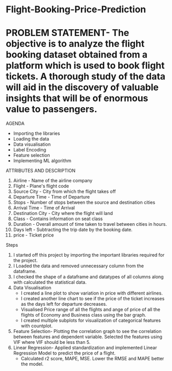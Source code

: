 # Flight-Booking-Price-Prediction

# PROBLEM STATEMENT- The objective is to analyze the flight booking dataset obtained from a platform which is used to book flight tickets. A thorough study of the data will aid in the discovery of valuable insights that will be of enormous value to passengers.

AGENDA
- Importing the libraries
- Loading the data
- Data visualisation
- Label Encoding
- Feature selection
- Implementing ML algorithm

 ATTRIBUTES AND DESCRIPTION

 1. Airline - Name of the airline company
 2. Flight - Plane's flight code
 3. Source City - City from which the flight takes off
 4. Departure Time - Time of Departure
 5. Stops - Number of stops between the source and destination cities
 6. Arrival Time - Time of Arrival
 7. Destination City - City where the flight will land
 8. Class - Contains information on seat class
 9. Duration - Overall amount of time taken to travel between cities in hours.
 10. Days left - Subtracting the trip date by the booking date.
 11. price - Ticket price

Steps
1. I started off this project by importing the important libraries required for the project.
2. I Loaded the data and removed unnecessary column from the dataframe.
3. I checked the shape of a dataframe and datatypes of all columns along with calculated the statistical data.
4. Data Visualisation
   - I created a line plot to show variation in price with different airlines.
   - I created another line chart to see if the price of the ticket increases as the days left for departure decreases.
   - Visualised Price range of all the flights and ange of price of all the flights of Economy and Business class using the bar graph.
   - I created multiple subplots for visualization of categorical features with countplot.
5. Feature Selection- Plotting the correlation graph to see the correlation between features and dependent variable. Selected the features using
   VIF where VIF should be less than 5.
6. Linear Regression- Applied standardization and implemented Linear Regression Model to predict the price of a flight.
   - Calculated r2 score, MAPE, MSE. Lower the RMSE and MAPE better the model.


 



